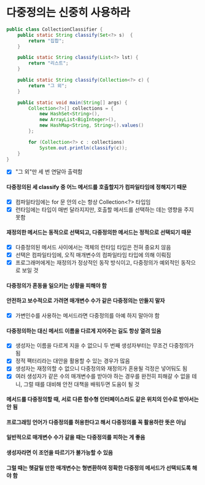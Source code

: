 # 다중정의는 신중히 사용하라
~~~java
public class CollectionClassifier {
    public static String classify(Set<?> s)  {
        return "집합";
    }

    public static String classify(List<?> lst) {
        return "리스트";
    }

    public static String classify(Collection<?> c) {
        return "그 외";
    }

    public static void main(String[] args) {
        Collection<?>[] collections = {
            new HashSet<String>(),
            new ArrayList<BigInteger>(),
            new HashMap<String, String>().values()
        };

        for (Collection<?> c : collections)
            System.out.println(classify(c));
    }
}
~~~
- [x] "그 외"만 세 번 연달아 출력함
#### 다중정의된 세 classify 중 어느 메서드를 호출할지가 컴파일타임에 정해지기 때문
- [x] 컴파일타임에는 for 문 안의 c는 항상 Collection<?> 타입임
- [x] 런타임에는 타입이 매번 달라지지만, 호출할 메서드를 선택하는 데는 영향을 주지 못함
#### 재정의한 메서드는 동적으로 선택되고, 다중정의한 메서드는 정적으로 선택되기 때문
- [x] 다중정의된 메서드 사이에서는 객체의 런타임 타입은 전혀 중요치 않음
- [x] 선택은 컴파일타임에, 오직 매개변수의 컴파일타임 타입에 의해 이뤄짐
- [x] 프로그래머에게는 재정의가 정상적인 동작 방식이고, 다중정의가 예외적인 동작으로 보일 것
#### 다중정의가 혼동을 일으키는 상황을 피해야 함
#### 안전하고 보수적으로 가려면 매개변수 수가 같은 다중정의는 만들지 말자
- [x] 가변인수를 사용하는 메서드라면 다중정의를 아예 하지 말아야 함
#### 다중정의하는 대신 메서드 이름을 다르게 지어주는 길도 항상 열려 있음
- [x] 생성자는 이름을 다르게 지을 수 없으니 두 번째 생성자부터는 무조건 다중정의가 됨
- [x] 정적 팩터리라는 대안을 활용할 수 있는 경우가 많음
- [x] 생성자는 재정의할 수 없으니 다중정의와 재정의가 혼용될 걱정은 넣어둬도 됨
- [x] 여러 생성자가 같은 수의 매개변수를 받아야 하는 경우를 완전히 피해갈 수 없을 테니, 그럴 때를 대비해 안전 대책을 배워두면 도움이 될 것
#### 메서드를 다중정의할 때, 서로 다른 함수형 인터페이스라도 같은 위치의 인수로 받아서는 안 됨
#### 프로그래밍 언어가 다중정의를 허용한다고 해서 다중정의를 꼭 활용하란 뜻은 아님
#### 일반적으로 매개변수 수가 같을 때는 다중정의를 피하는 게 좋음
#### 생성자라면 이 조언을 따르기가 불가능할 수 있음
#### 그럴 때는 헷갈릴 만한 매개변수는 형변환하여 정확한 다중정의 메서드가 선택되도록 해야 함